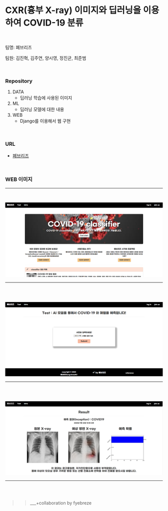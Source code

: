 # CXR(흉부 X-ray) 이미지와 딥러닝을 이용하여 COVID-19 분류



<br/>

팀명: 폐브리즈

팀원: 김진혁, 김주연, 양시영, 정진균, 최준범





<br/>

### Repository

1. DATA
   - 딥러닝 학습에 사용된 이미지
2. ML
   - 딥러닝 모델에 대한 내용
3. WEB
   - Django를 이용해서 웹 구현





<br/>

### URL

- [폐브리즈](http://codet.org/)







<br/>

### WEB 이미지

-------------------

<br/>

![main 페이지](./img/main.PNG)



--------------

<br/><br/>

![test 페이지](./img/test.PNG)



--------------

<br/><br/>

![result 페이지](./img/result.PNG)



--------------







<br/><br/>

>>___+collaboration by fyebreze
